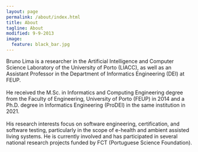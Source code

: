 ```yaml
---
layout: page
permalink: /about/index.html
title: About
tagline: About
modified: 9-9-2013
image:
  feature: black_bar.jpg
---
```


Bruno Lima is a researcher in the Artificial Intelligence and Computer Science Laboratory of the University of Porto (LIACC), as well as an Assistant Professor in the Department of Informatics Engineering (DEI) at FEUP.<br/>
<br/>
He received the M.Sc. in Informatics and Computing Engineering degree from the Faculty of Engineering, University of Porto (FEUP) in 2014 and a Ph.D. degree in Informatics Engineering (ProDEI) in the same institution in 2021.<br/>
<br/>
His research interests focus on software engineering, certification, and software testing, particularly in the scope of e-health and ambient assisted living systems. He is currently involved and has participated in several national research projects funded by FCT (Portuguese Science Foundation).
<br/>



